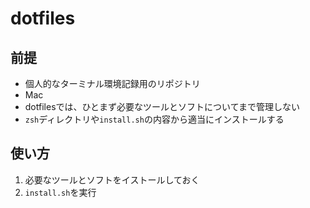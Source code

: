 # dotfiles

## 前提

- 個人的なターミナル環境記録用のリポジトリ
- Mac
- dotfilesでは、ひとまず必要なツールとソフトについてまで管理しない
- `zsh`ディレクトリや`install.sh`の内容から適当にインストールする

## 使い方
1. 必要なツールとソフトをイストールしておく
2. `install.sh`を実行


